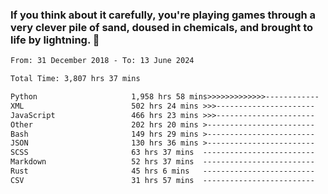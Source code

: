 ### If you think about it carefully, you're playing games through a very clever pile of sand, doused in chemicals, and brought to life by lightning.  👋


<!--START_SECTION:waka-->

```txt
From: 31 December 2018 - To: 13 June 2024

Total Time: 3,807 hrs 37 mins

Python                     1,958 hrs 58 mins>>>>>>>>>>>>>------------   51.46 %
XML                        502 hrs 24 mins >>>----------------------   13.20 %
JavaScript                 466 hrs 23 mins >>>----------------------   12.25 %
Other                      202 hrs 20 mins >------------------------   05.31 %
Bash                       149 hrs 29 mins >------------------------   03.93 %
JSON                       130 hrs 36 mins >------------------------   03.43 %
SCSS                       63 hrs 37 mins  -------------------------   01.67 %
Markdown                   52 hrs 37 mins  -------------------------   01.38 %
Rust                       45 hrs 6 mins   -------------------------   01.18 %
CSV                        31 hrs 57 mins  -------------------------   00.84 %
```

<!--END_SECTION:waka-->
